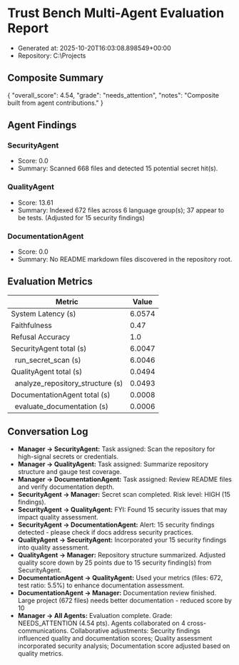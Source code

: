 # Trust Bench Multi-Agent Evaluation Report
- Generated at: 2025-10-20T16:03:08.898549+00:00
- Repository: C:\Projects

## Composite Summary
{
  "overall_score": 4.54,
  "grade": "needs_attention",
  "notes": "Composite built from agent contributions."
}

## Agent Findings
### SecurityAgent
- Score: 0.0
- Summary: Scanned 668 files and detected 15 potential secret hit(s).

### QualityAgent
- Score: 13.61
- Summary: Indexed 672 files across 6 language group(s); 37 appear to be tests. (Adjusted for 15 security findings)

### DocumentationAgent
- Score: 0.0
- Summary: No README markdown files discovered in the repository root.


## Evaluation Metrics
| Metric | Value |
| --- | --- |
| System Latency (s) | 6.0574 |
| Faithfulness | 0.47 |
| Refusal Accuracy | 1.0 |
| SecurityAgent total (s) | 6.0047 |
| &nbsp;&nbsp;run_secret_scan (s) | 6.0046 |
| QualityAgent total (s) | 0.0494 |
| &nbsp;&nbsp;analyze_repository_structure (s) | 0.0493 |
| DocumentationAgent total (s) | 0.0008 |
| &nbsp;&nbsp;evaluate_documentation (s) | 0.0006 |

## Conversation Log
- **Manager -> SecurityAgent:** Task assigned: Scan the repository for high-signal secrets or credentials.
- **Manager -> QualityAgent:** Task assigned: Summarize repository structure and gauge test coverage.
- **Manager -> DocumentationAgent:** Task assigned: Review README files and verify documentation depth.
- **SecurityAgent -> Manager:** Secret scan completed. Risk level: HIGH (15 findings).
- **SecurityAgent -> QualityAgent:** FYI: Found 15 security issues that may impact quality assessment.
- **SecurityAgent -> DocumentationAgent:** Alert: 15 security findings detected - please check if docs address security practices.
- **QualityAgent -> SecurityAgent:** Incorporated your 15 security findings into quality assessment.
- **QualityAgent -> Manager:** Repository structure summarized. Adjusted quality score down by 25 points due to 15 security finding(s) from SecurityAgent.
- **DocumentationAgent -> QualityAgent:** Used your metrics (files: 672, test ratio: 5.5%) to enhance documentation assessment.
- **DocumentationAgent -> Manager:** Documentation review finished. Large project (672 files) needs better documentation - reduced score by 10
- **Manager -> All Agents:** Evaluation complete. Grade: NEEDS_ATTENTION (4.54 pts). Agents collaborated on 4 cross-communications. Collaborative adjustments: Security findings influenced quality and documentation scores; Quality assessment incorporated security analysis; Documentation score adjusted based on quality metrics.